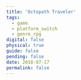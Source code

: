 ```yaml
---
title: 'Octopath Traveler'
tags:
  - game
  - platform_switch
  - genre_rpg
digital: false
physical: true
guide: false
pending: false
date: 2018-07-17
permalink: false
---
```

